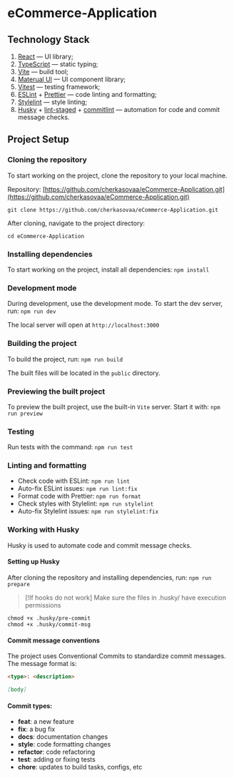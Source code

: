 # eCommerce-Application

## Technology Stack

1. [React](https://react.dev/learn) — UI library;
2. [TypeScript](https://www.typescriptlang.org/) — static typing;
3. [Vite](https://vite.dev/) — build tool;
4. [Materual UI](https://mui.com/material-ui/) — UI component library;
5. [Vitest](https://vitest.dev/) — testing framework;
6. [ESLint](https://eslint.org/) + [Prettier](https://prettier.io/) — code linting and formatting;
7. [Stylelint](https://stylelint.io/) — style linting;
8. [Husky](https://github.com/typicode/husky#readme) + [lint-staged](https://github.com/lint-staged/lint-staged) + [commitlint](https://commitlint.js.org/) — automation for code and commit message checks.

## Project Setup

### Cloning the repository

To start working on the project, clone the repository to your local machine.

Repository: [https://github.com/cherkasovaa/eCommerce-Application.git](https://github.com/cherkasovaa/eCommerce-Application.git)

`git clone https://github.com/cherkasovaa/eCommerce-Application.git`

After cloning, navigate to the project directory:

`cd eCommerce-Application`

### Installing dependencies

To start working on the project, install all dependencies: `npm install`

### Development mode

During development, use the development mode. To start the dev server, run: `npm run dev`

The local server will open at `http://localhost:3000`

### Building the project

To build the project, run: `npm run build`

The built files will be located in the `public` directory.

### Previewing the built project

To preview the built project, use the built-in `Vite` server. Start it with: `npm run preview`

### Testing

Run tests with the command: `npm run test`

### Linting and formatting

- Check code with ESLint: `npm run lint`
- Auto-fix ESLint issues: `npm run lint:fix`
- Format code with Prettier: `npm run format`
- Check styles with Stylelint: `npm run stylelint`
- Auto-fix Stylelint issues: `npm run stylelint:fix`

### Working with Husky

Husky is used to automate code and commit message checks.

#### Setting up Husky

After cloning the repository and installing dependencies, run: `npm run prepare`

> [!If hooks do not work]
> Make sure the files in .husky/ have execution permissions

`chmod +x .husky/pre-commit`<br>
`chmod +x .husky/commit-msg`

#### Commit message conventions

The project uses Conventional Commits to standardize commit messages. The message format is:

```markdown
<type>: <description>

[body]
```

#### Commit types:

- **feat**: a new feature
- **fix**: a bug fix
- **docs**: documentation changes
- **style**: code formatting changes
- **refactor**: code refactoring
- **test**: adding or fixing tests
- **chore**: updates to build tasks, configs, etc
